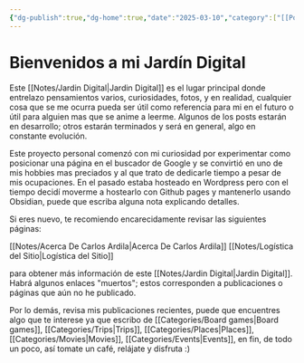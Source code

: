 ```yaml
---
{"dg-publish":true,"dg-home":true,"date":"2025-03-10","category":["[[Posts]]"],"title":"Bienvenidos a mi Jardín Digital","tags":["pages","gardenEntry"],"permalink":"/notes/bienvenidos-a-mi-jardin-digital/","dgPassFrontmatter":true,"noteIcon":"default","created":"2025-03-10T08:08:23.222-05:00","updated":"2025-03-10T22:48:04.874-05:00"}
---
```


# Bienvenidos a mi Jardín Digital

Este [[Notes/Jardin Digital\|Jardin Digital]] es el lugar principal donde entrelazo pensamientos varios, curiosidades, fotos, y en realidad, cualquier cosa que se me ocurra pueda ser útil como referencia para mi en el futuro o útil para alguien mas que se anime a leerme. Algunos de los posts estarán en desarrollo; otros estarán terminados y será en general, algo en constante evolución.

Este proyecto personal comenzó con mi curiosidad por experimentar como posicionar una página en el buscador de Google y se convirtió en uno de mis hobbies mas preciados y al que trato de dedicarle tiempo a pesar de mis ocupaciones. En el pasado estaba hosteado en Wordpress pero con el tiempo decidí moverme a hostearlo con Github pages y mantenerlo usando Obsidian, puede que escriba alguna nota explicando detalles.

Si eres nuevo, te recomiendo encarecidamente revisar las siguientes páginas:

[[Notes/Acerca De Carlos Ardila\|Acerca De Carlos Ardila]]
[[Notes/Logística del Sitio\|Logística del Sitio]]

para obtener más información de este [[Notes/Jardin Digital\|Jardin Digital]]. Habrá algunos enlaces "muertos"; estos corresponden a publicaciones o páginas que aún no he publicado.

Por lo demás, revisa mis publicaciones recientes, puede que encuentres algo que te interese ya que escribo de [[Categories/Board games\|Board games]], [[Categories/Trips\|Trips]], [[Categories/Places\|Places]], [[Categories/Movies\|Movies]], [[Categories/Events\|Events]], en fin, de todo un poco, así tomate un café, relájate y disfruta :)
